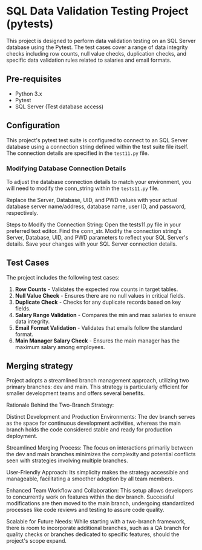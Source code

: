 # SQL Data Validation Testing Project (pytests)

This project is designed to perform data validation testing on an SQL Server database using the Pytest. The test cases cover a range of data integrity checks including row counts, null value checks, duplication checks, and specific data validation rules related to salaries and email formats.

## Pre-requisites

- Python 3.x
- Pytest
- SQL Server (Test database access)



## Configuration

This project's pytest test suite is configured to connect  to an SQL Server database using a connection string defined within the test suite file itself. The connection details are specified in  the `test11.py` file.

### Modifying Database Connection Details

To adjust the database connection details to match your environment, you will need to modify the conn_string within the `tests11.py` file. 

Replace the Server, Database, UID, and PWD values with your actual database server name/address, database name, user ID, and password, respectively.

Steps to Modify the Connection String:
Open the tests11.py file in your preferred text editor.
Find the conn_str.
Modify the connection string's Server, Database, UID, and PWD parameters to reflect your SQL Server's details.
Save your changes with your SQL Server connection details.

## Test Cases

The project includes the following test cases:

1. **Row Counts** - Validates the expected row counts in target tables.
2. **Null Value Check** - Ensures there are no null values in critical fields.
3. **Duplicate Check** - Checks for any duplicate records based on key fields.
4. **Salary Range Validation** - Compares the min and max salaries to ensure data integrity.
5. **Email Format Validation** - Validates that emails follow the standard format.
6. **Main Manager Salary Check** - Ensures the main manager has the maximum salary among employees.

## Merging strategy

Project adopts a streamlined branch management approach, utilizing two primary branches: dev and main. This strategy is particularly efficient for smaller development teams and offers several benefits.

Rationale Behind the Two-Branch Strategy:

Distinct Development and Production Environments: The dev branch serves as the space for continuous development activities, whereas the main branch holds the code considered stable and ready for production deployment.

Streamlined Merging Process: The focus on interactions primarily between the dev and main branches minimizes the complexity and potential conflicts seen with strategies involving multiple branches.

User-Friendly Approach: Its simplicity makes the strategy accessible and manageable, facilitating a smoother adoption by all team members.

Enhanced Team Workflow and Collaboration: This setup allows developers to concurrently work on features within the dev branch. Successful modifications are then moved to the main branch, undergoing standardized processes like code reviews and testing to assure code quality.

Scalable for Future Needs: While starting with a two-branch framework, there is room to incorporate additional branches, such as a QA branch for quality checks or branches dedicated to specific features, should the project's scope expand.